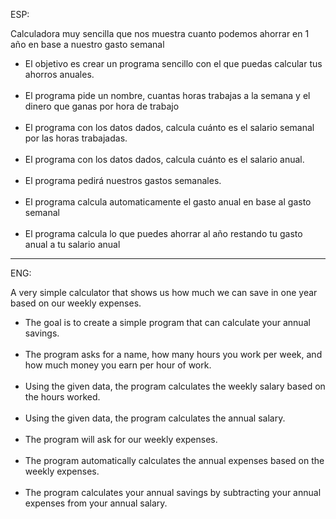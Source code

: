 ESP:

Calculadora muy sencilla que nos muestra cuanto podemos ahorrar en 1 año en base a nuestro gasto semanal

<ul>
<li>El objetivo es crear un programa sencillo con el que puedas calcular
tus ahorros anuales. </li>
<br>

<li>El programa pide un nombre, cuantas horas trabajas a la semana y el dinero que ganas por hora de trabajo</li>
<br>

<li>El programa con los datos dados, calcula cuánto es el salario semanal por las horas trabajadas.</li>
<br>

<li>El programa con los datos dados, calcula cuánto es el salario anual.</li>
<br>

<li>El programa pedirá nuestros gastos semanales.</li>
<br>

<li>El programa calcula automaticamente el gasto anual en base al gasto semanal</li>
<br>

<li>El programa calcula lo que puedes ahorrar al año restando tu gasto anual a tu salario anual
</ul>

---

ENG:



A very simple calculator that shows us how much we can save in one year based on our weekly expenses.

<ul>
<li>The goal is to create a simple program that can calculate your annual savings.</li>
<br>
<li>The program asks for a name, how many hours you work per week, and how much money you earn per hour of work.</li>
<br>
<li>Using the given data, the program calculates the weekly salary based on the hours worked.</li>
<br>
<li>Using the given data, the program calculates the annual salary.</li>
<br>
<li>The program will ask for our weekly expenses.</li>
<br>
<li>The program automatically calculates the annual expenses based on the weekly expenses.</li>
<br>
<li>The program calculates your annual savings by subtracting your annual expenses from your annual salary.</li>
</ul>